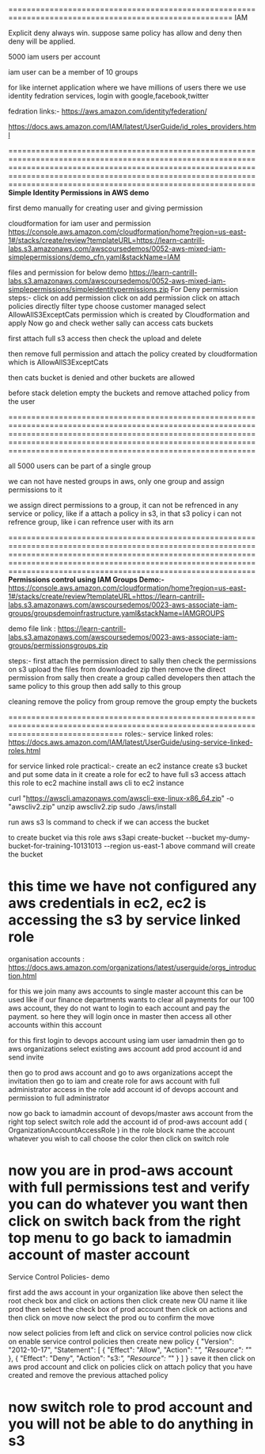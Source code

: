 =======================================================================================================
IAM

Explicit deny always win. suppose same policy has allow and deny then deny will be applied.

5000 iam users per account

iam user can be a member of 10 groups

for like internet application where we have millions of users there we use identity fedration services, login with google,facebook,twitter

fedration links:-
https://aws.amazon.com/identity/federation/

https://docs.aws.amazon.com/IAM/latest/UserGuide/id_roles_providers.html



==============================================================================================================================================================================================================================================================================
**Simple Identity Permissions in AWS demo**

first demo manually for creating user and giving permission

cloudformation for iam user and permission
https://console.aws.amazon.com/cloudformation/home?region=us-east-1#/stacks/create/review?templateURL=https://learn-cantrill-labs.s3.amazonaws.com/awscoursedemos/0052-aws-mixed-iam-simplepermissions/demo_cfn.yaml&stackName=IAM

files and permission for below demo
https://learn-cantrill-labs.s3.amazonaws.com/awscoursedemos/0052-aws-mixed-iam-simplepermissions/simpleidentitypermissions.zip
For Deny permission steps:-
click on add permission
click on add permission
click on attach policies directly
filter type choose customer managed
select AllowAllS3ExceptCats permission which is created by Cloudformation and apply
Now go and check wether sally can access cats buckets


first attach full s3 access then check the upload and delete

then remove full permission and attach the policy created by cloudformation which is AllowAllS3ExceptCats

then cats bucket is denied and other buckets are allowed

before stack deletion empty the buckets and remove attached policy from the user

==============================================================================================================================================================================================================================================================================


all 5000 users can be part of a single group

we can not have nested groups in aws, only one group and assign permissions to it

we assign direct permissions to a group, it can not be refrenced in any service or policy, like if a attach a policy in s3, in that s3 policy i can not refrence group,  like i can refrence user with its arn

==============================================================================================================================================================================================================================================================================
**Permissions control using IAM Groups Demo:-**
https://console.aws.amazon.com/cloudformation/home?region=us-east-1#/stacks/create/review?templateURL=https://learn-cantrill-labs.s3.amazonaws.com/awscoursedemos/0023-aws-associate-iam-groups/groupsdemoinfrastructure.yaml&stackName=IAMGROUPS

demo file link : https://learn-cantrill-labs.s3.amazonaws.com/awscoursedemos/0023-aws-associate-iam-groups/permissionsgroups.zip

steps:-
first attach the permission direct to sally
then check the permissions on s3
upload the files from downloaded zip
then remove the direct permission from sally
then create a group called developers
then attach the same policy to this group
then add sally to this group

cleaning
remove the policy from group
remove the group
empty the buckets

=====================================================================================================================================
roles:-
service linked roles: https://docs.aws.amazon.com/IAM/latest/UserGuide/using-service-linked-roles.html

for service linked role practical:-
create an ec2 instance
create s3 bucket and put some data in it
create a role for ec2 to have full s3 access
attach this role to ec2 machine
install aws cli to ec2 instance

curl "https://awscli.amazonaws.com/awscli-exe-linux-x86_64.zip" -o "awscliv2.zip"
unzip awscliv2.zip
sudo ./aws/install

run aws s3 ls command to check if we can access the bucket

to create bucket via this role
aws s3api create-bucket --bucket my-dumy-bucket-for-training-10131013 --region us-east-1 
above command will create the bucket

this time we have not configured any aws credentials in ec2, ec2 is accessing the s3 by service linked role
==================================================================================================================================
organisation accounts : https://docs.aws.amazon.com/organizations/latest/userguide/orgs_introduction.html

for this we join many aws accounts to single master account
this can be used like if our finance departments wants to clear all payments for our 100 aws account, they do not want to login to each account and pay the payment.
so here they will login once in master then access all other accounts within this account

for this first login to devops account using iam user iamadmin
then go to aws organizations
select existing aws account
add prod account id and send invite

then go to prod aws account and go to aws organizations
accept the invitation
then go to iam and create role for aws account with full administrator access
in the role add account id of devops account and permission to full administrator

now go back to iamadmin account of devops/master aws account
from the right top select switch role
add the account id of prod-aws account
add ( OrganizationAccountAccessRole ) in the role block
name the account whatever you wish to call
choose the color
then click on switch role

now you are in prod-aws account with full permissions
test and verify you can do whatever you want
then click on switch back from the right top menu to go back to iamadmin account of master account
========================================================================================================================================

Service Control Policies- demo

first add the aws account in your organization like above
then select the root check box and click on actions then click create new OU
name it like prod
then select the check box of prod account then click on actions and then click on move
now select the prod ou to confirm the move

now select policies from left and click on service control policies
now click on enable service control policies
then create new policy
{
    "Version": "2012-10-17",
    "Statement": [
        {
            "Effect": "Allow",
            "Action": "*",
            "Resource": "*"
        },
        {
            "Effect": "Deny",
            "Action": "s3:*",
            "Resource": "*"
        }
    ]
}
save it
then click on aws prod account and click on policies
click on attach policy that you have created and remove the previous attached policy

now switch role to prod account and you will not be able to do anything in s3
==========================================================================================================








